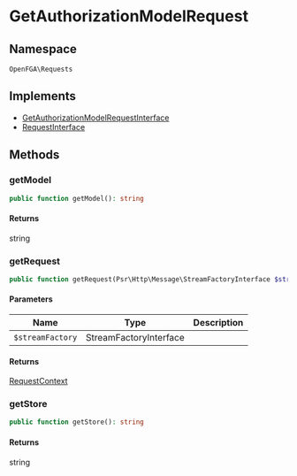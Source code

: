 # GetAuthorizationModelRequest


## Namespace
`OpenFGA\Requests`

## Implements
* [GetAuthorizationModelRequestInterface](Requests/GetAuthorizationModelRequestInterface.md)
* [RequestInterface](Requests/RequestInterface.md)



## Methods
### getModel


```php
public function getModel(): string
```



#### Returns
string

### getRequest


```php
public function getRequest(Psr\Http\Message\StreamFactoryInterface $streamFactory): OpenFGA\Network\RequestContext
```


#### Parameters
| Name | Type | Description |
|------|------|-------------|
| `$streamFactory` | StreamFactoryInterface |  |

#### Returns
[RequestContext](Network/RequestContext.md)

### getStore


```php
public function getStore(): string
```



#### Returns
string

